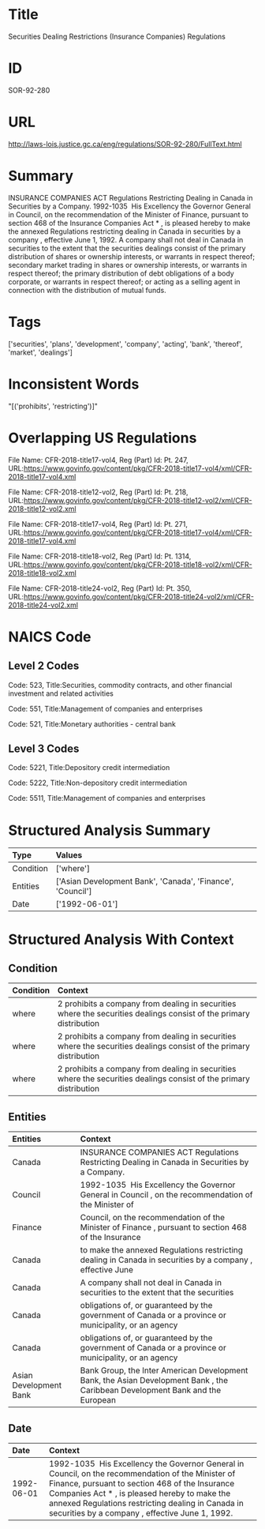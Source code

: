 # Title
Securities Dealing Restrictions (Insurance Companies) Regulations


# ID
SOR-92-280

# URL
http://laws-lois.justice.gc.ca/eng/regulations/SOR-92-280/FullText.html


# Summary
INSURANCE COMPANIES ACT Regulations Restricting Dealing in Canada in Securities by a Company.
1992-1035  His Excellency the Governor General in Council, on the recommendation of the Minister of Finance, pursuant to section 468 of the  Insurance Companies Act * , is pleased hereby to make the annexed  Regulations restricting dealing in Canada in securities by a company , effective June 1, 1992.
A company shall not deal in Canada in securities to the extent that the securities dealings consist of the primary distribution of shares or ownership interests, or warrants in respect thereof; secondary market trading in shares or ownership interests, or warrants in respect thereof; the primary distribution of debt obligations of a body corporate, or warrants in respect thereof; or acting as a selling agent in connection with the distribution of mutual funds.


# Tags
['securities', 'plans', 'development', 'company', 'acting', 'bank', 'thereof', 'market', 'dealings']


# Inconsistent Words
"[('prohibits', 'restricting')]"


# Overlapping US Regulations
File Name: CFR-2018-title17-vol4, Reg (Part) Id: Pt. 247, URL:https://www.govinfo.gov/content/pkg/CFR-2018-title17-vol4/xml/CFR-2018-title17-vol4.xml

File Name: CFR-2018-title12-vol2, Reg (Part) Id: Pt. 218, URL:https://www.govinfo.gov/content/pkg/CFR-2018-title12-vol2/xml/CFR-2018-title12-vol2.xml

File Name: CFR-2018-title17-vol4, Reg (Part) Id: Pt. 271, URL:https://www.govinfo.gov/content/pkg/CFR-2018-title17-vol4/xml/CFR-2018-title17-vol4.xml

File Name: CFR-2018-title18-vol2, Reg (Part) Id: Pt. 1314, URL:https://www.govinfo.gov/content/pkg/CFR-2018-title18-vol2/xml/CFR-2018-title18-vol2.xml

File Name: CFR-2018-title24-vol2, Reg (Part) Id: Pt. 350, URL:https://www.govinfo.gov/content/pkg/CFR-2018-title24-vol2/xml/CFR-2018-title24-vol2.xml




# NAICS Code
## Level 2 Codes
Code: 523, Title:Securities, commodity contracts, and other financial investment and related activities

Code: 551, Title:Management of companies and enterprises

Code: 521, Title:Monetary authorities - central bank




## Level 3 Codes
Code: 5221, Title:Depository credit intermediation

Code: 5222, Title:Non-depository credit intermediation

Code: 5511, Title:Management of companies and enterprises







# Structured Analysis Summary
| Type      | Values                                                     |
|:----------|:-----------------------------------------------------------|
| Condition | ['where']                                                  |
| Entities  | ['Asian Development Bank', 'Canada', 'Finance', 'Council'] |
| Date      | ['1992-06-01']                                             |


# Structured Analysis With Context
 


## Condition
| Condition   | Context                                                                                                            |
|:------------|:-------------------------------------------------------------------------------------------------------------------|
| where       | 2 prohibits a company from dealing in securities where the securities dealings consist of the primary distribution |
| where       | 2 prohibits a company from dealing in securities where the securities dealings consist of the primary distribution |
| where       | 2 prohibits a company from dealing in securities where the securities dealings consist of the primary distribution |


## Entities
| Entities               | Context                                                                                                                       |
|:-----------------------|:------------------------------------------------------------------------------------------------------------------------------|
| Canada                 | INSURANCE COMPANIES ACT Regulations Restricting Dealing in  Canada  in Securities by a Company.                               |
| Council                | 1992-1035  His Excellency the Governor General in  Council , on the recommendation of the Minister of                         |
| Finance                | Council, on the recommendation of the Minister of Finance , pursuant to section 468 of the Insurance                          |
| Canada                 | to make the annexed Regulations restricting dealing in Canada in securities by a company , effective June                     |
| Canada                 | A company shall not deal in  Canada in securities to the extent that the securities                                           |
| Canada                 | obligations of, or guaranteed by the government of Canada or a province or municipality, or an agency                         |
| Canada                 | obligations of, or guaranteed by the government of Canada or a province or municipality, or an agency                         |
| Asian Development Bank | Bank Group, the Inter American Development Bank, the Asian Development Bank , the Caribbean Development Bank and the European |


## Date
| Date       | Context                                                                                                                                                                                                                                                                                                        |
|:-----------|:---------------------------------------------------------------------------------------------------------------------------------------------------------------------------------------------------------------------------------------------------------------------------------------------------------------|
| 1992-06-01 | 1992-1035  His Excellency the Governor General in Council, on the recommendation of the Minister of Finance, pursuant to section 468 of the  Insurance Companies Act * , is pleased hereby to make the annexed  Regulations restricting dealing in Canada in securities by a company , effective June 1, 1992. |


